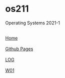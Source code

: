 # os211
Operating Systems 2021-1

<br>[Home](https://marcianadin.github.io/os211/)</br>
<br>[Github Pages](https://github.com/ranianhanami/os211)</br>
<br>[LOG](https://github.com/ranianhanami/os211/blob/master/TXT/mylog.txt)</br>
<br>[W01](https://marcianadin.github.io/os211/W01/)</br>
